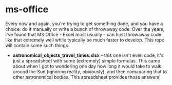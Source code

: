 # ms-office
Every now and again, you're trying to get something done, and you have a choice: do it manually or write a bunch of
throwaway code.  Over the years, I've found that MS Office - Excel most usually - can host throwaway code like that
extremely well while typically be much faster to develop.  This repo will contain some such things.

* **astronomical_objects_travel_times.xlsx** - this one isn't even code, it's just a spreadsheet with some (extremely)
simple formulas.  This came about when I got to wondering one day how long it would take to walk around the Sun
(ignoring reality, obviously), and then comaparing that to other astronomical bodies.  This spreadsheet provides
those answers!
